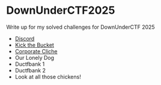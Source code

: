 # DownUnderCTF2025
Write up for my solved challenges for DownUnderCTF 2025

* [Discord](https://github.com/rfsjim/DownUnderCTF2025/blob/main/discord.md)
* [Kick the Bucket](https://github.com/rfsjim/DownUnderCTF2025/blob/main/kick_the_bucket.md)
* [Corporate Cliche](https://github.com/rfsjim/DownUnderCTF2025/tree/main/corporate_cliche)
* Our Lonely Dog
* Ductfbank 1
* Ductfbank 2
* Look at all those chickens!
